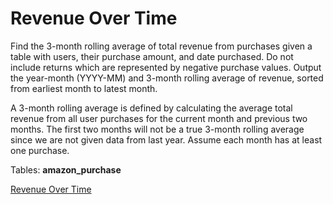 # Revenue Over Time
Find the 3-month rolling average of total revenue from purchases given a table with users, their purchase amount, and date purchased. Do not include returns which are represented by negative purchase values. Output the year-month (YYYY-MM) and 3-month rolling average of revenue, sorted from earliest month to latest month.

A 3-month rolling average is defined by calculating the average total revenue from all user purchases for the current month and previous two months. The first two months will not be a true 3-month rolling average since we are not given data from last year. Assume each month has at least one purchase.

Tables: **amazon_purchase**

[Revenue Over Time](https://platform.stratascratch.com/coding/10314-revenue-over-time?code_type=1)
